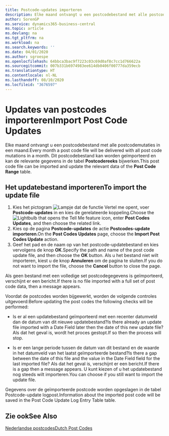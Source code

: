 ```yaml
---
title: Postcode-updates importeren
description: Elke maand ontvangt u een postcodebestand met alle postcodemutaties in een maand. Dit postcodebestand kan worden geïmporteerd en kan de relevante gegevens in de tabel Postcodereeks bijwerken.
author: SorenGP
ms.service: dynamics365-business-central
ms.topic: article
ms.devlang: na
ms.tgt_pltfrm: na
ms.workload: na
ms.search.keywords: ''
ms.date: 04/01/2020
ms.author: sgroespe
ms.openlocfilehash: 64bbca3bac9f7223c03c69d0af8c7cc1d766622a
ms.sourcegitcommit: 007b331b6974983ee614db0406f00777da359ecb
ms.translationtype: HT
ms.contentlocale: nl-NL
ms.lasthandoff: 08/10/2020
ms.locfileid: "3676597"
---
```

# <a name="import-post-code-updates"></a><span data-ttu-id="0fb6b-104">Updates van postcodes importeren</span><span class="sxs-lookup"><span data-stu-id="0fb6b-104">Import Post Code Updates</span></span>
<span data-ttu-id="0fb6b-105">Elke maand ontvangt u een postcodebestand met alle postcodemutaties in een maand.</span><span class="sxs-lookup"><span data-stu-id="0fb6b-105">Every month a post code file will be delivered with all post code mutations in a month.</span></span> <span data-ttu-id="0fb6b-106">Dit postcodebestand kan worden geïmporteerd en kan de relevante gegevens in de tabel **Postcodereeks** bijwerken.</span><span class="sxs-lookup"><span data-stu-id="0fb6b-106">This post code file can be imported and update the relevant data of the **Post Code Range** table.</span></span>  

## <a name="to-import-the-update-file"></a><span data-ttu-id="0fb6b-107">Het updatebestand importeren</span><span class="sxs-lookup"><span data-stu-id="0fb6b-107">To import the update file</span></span>  

1.  <span data-ttu-id="0fb6b-108">Kies het pictogram ![Lampje dat de functie Vertel me opent](../../media/ui-search/search_small.png "Vertel me wat u wilt doen"), voer **Postcode-updates** in en kies de gerelateerde koppeling.</span><span class="sxs-lookup"><span data-stu-id="0fb6b-108">Choose the ![Lightbulb that opens the Tell Me feature](../../media/ui-search/search_small.png "Tell me what you want to do") icon, enter **Post Codes Updates**, and then choose the related link.</span></span>  
2.  <span data-ttu-id="0fb6b-109">Kies op de pagina **Postcode-updates** de actie **Postcodes-update importeren**.</span><span class="sxs-lookup"><span data-stu-id="0fb6b-109">On the **Post Codes Updates** page, choose the **Import Post Codes Update** action.</span></span>  
3.  <span data-ttu-id="0fb6b-110">Geef het pad en de naam op van het postcode-updatebestand en kies vervolgens de knop **OK**.</span><span class="sxs-lookup"><span data-stu-id="0fb6b-110">Specify the path and name of the post code update file, and then choose the **OK** button.</span></span> <span data-ttu-id="0fb6b-111">Als u het bestand niet wilt importeren, kiest u de knop **Annuleren** om de pagina te sluiten.</span><span class="sxs-lookup"><span data-stu-id="0fb6b-111">If you do not want to import the file, choose the **Cancel** button to close the page.</span></span>  

<span data-ttu-id="0fb6b-112">Als geen bestand met een volledige set postcodegegevens is geïmporteerd, verschijnt er een bericht.</span><span class="sxs-lookup"><span data-stu-id="0fb6b-112">If there is no file imported with a full set of post code data, then a message appears.</span></span>  

<span data-ttu-id="0fb6b-113">Voordat de postcodes worden bijgewerkt, worden de volgende controles uitgevoerd:</span><span class="sxs-lookup"><span data-stu-id="0fb6b-113">Before updating the post codes the following checks will be performed:</span></span>  

- <span data-ttu-id="0fb6b-114">Is er al een updatebestand geïmporteerd met een recenter datumveld dan de datum van dit nieuwe updatebestand?</span><span class="sxs-lookup"><span data-stu-id="0fb6b-114">Is there already an update file imported with a Date Field later then the date of this new update file?</span></span> <span data-ttu-id="0fb6b-115">Als dat het geval is, wordt het proces gestopt.</span><span class="sxs-lookup"><span data-stu-id="0fb6b-115">If so then the process will stop.</span></span>  

- <span data-ttu-id="0fb6b-116">Is er een lange periode tussen de datum van dit bestand en de waarde in het datumveld van het laatst geïmporteerde bestand?</span><span class="sxs-lookup"><span data-stu-id="0fb6b-116">Is there a gap between the date of this file and the value in the Date Field field for the last imported file?</span></span> <span data-ttu-id="0fb6b-117">Als dat het geval is, verschijnt er een bericht.</span><span class="sxs-lookup"><span data-stu-id="0fb6b-117">If there is a gap then a message appears.</span></span> <span data-ttu-id="0fb6b-118">U kunt kiezen of u het updatebestand nog steeds wilt importeren.</span><span class="sxs-lookup"><span data-stu-id="0fb6b-118">You can choose if you still want to import the update file.</span></span>  

<span data-ttu-id="0fb6b-119">Gegevens over de geïmporteerde postcode worden opgeslagen in de tabel Postcode-update logpost.</span><span class="sxs-lookup"><span data-stu-id="0fb6b-119">Information about the imported post code will be saved in the Post Code Update Log Entry Table table.</span></span>  

## <a name="see-also"></a><span data-ttu-id="0fb6b-120">Zie ook</span><span class="sxs-lookup"><span data-stu-id="0fb6b-120">See Also</span></span>  
[<span data-ttu-id="0fb6b-121">Nederlandse postcodes</span><span class="sxs-lookup"><span data-stu-id="0fb6b-121">Dutch Post Codes</span></span>](dutch-post-codes.md)
